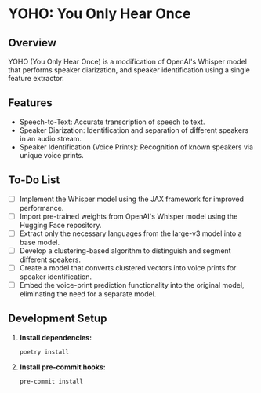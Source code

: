 # YOHO: You Only Hear Once

## Overview

YOHO (You Only Hear Once) is a modification of OpenAI's Whisper model that performs speaker diarization, and speaker identification using a single feature extractor.

## Features

-   Speech-to-Text: Accurate transcription of speech to text.
-   Speaker Diarization: Identification and separation of different speakers in an audio stream.
-   Speaker Identification (Voice Prints): Recognition of known speakers via unique voice prints.

## To-Do List

-   [ ] Implement the Whisper model using the JAX framework for improved performance.
-   [ ] Import pre-trained weights from OpenAI's Whisper model using the Hugging Face repository.
-   [ ] Extract only the necessary languages from the large-v3 model into a base model.
-   [ ] Develop a clustering-based algorithm to distinguish and segment different speakers.
-   [ ] Create a model that converts clustered vectors into voice prints for speaker identification.
-   [ ] Embed the voice-print prediction functionality into the original model, eliminating the need for a separate model.

## Development Setup

1. **Install dependencies:**

    ```sh
    poetry install
    ```

2. **Install pre-commit hooks:**

    ```sh
    pre-commit install
    ```
